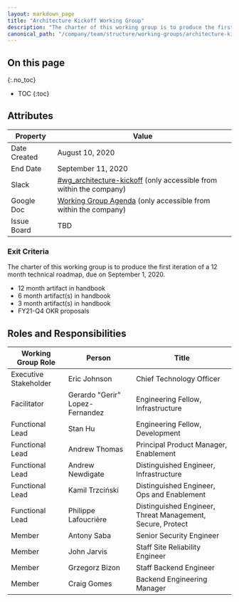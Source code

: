 ```yaml
---
layout: markdown_page
title: "Architecture Kickoff Working Group"
description: "The charter of this working group is to produce the first iteration of a 12 month technical roadmap, due on September 1, 2020."
canonical_path: "/company/team/structure/working-groups/architecture-kickoff/"
---
```


## On this page
{:.no_toc}

- TOC
{:toc}

## Attributes

| Property        | Value           |
|-----------------|-----------------|
| Date Created    | August 10, 2020 |
| End Date | September 11, 2020 |
| Slack           | [#wg_architecture-kickoff](https://gitlab.slack.com/archives/C01787YCUNT) (only accessible from within the company) |
| Google Doc      | [Working Group Agenda](https://docs.google.com/document/d/1n1pslXw6yeoqRmsWGi4VYu9bPg8k46IIXqdUTJR8HSU/edit) (only accessible from within the company) |
| Issue Board     | TBD             |

### Exit Criteria

The charter of this working group is to produce the first iteration of a 12 month technical roadmap, due on September 1, 2020.

* 12 month artifact in handbook
* 6 month artifact(s) in handbook
* 3 month artifact(s) in handbook
* FY21-Q4 OKR proposals


## Roles and Responsibilities

| Working Group Role                       | Person                          | Title                                    |
|------------------------------------------|---------------------------------|------------------------------------------|
| Executive Stakeholder                    | Eric Johnson | Chief Technology Officer |
| Facilitator                              | Gerardo "Gerir" Lopez-Fernandez | Engineering Fellow, Infrastructure            |
| Functional Lead                          | Stan Hu         | Engineering Fellow, Development |
| Functional Lead                          | Andrew Thomas                    | Principal Product Manager, Enablement  |
| Functional Lead                          | Andrew Newdigate | Distinguished Engineer, Infrastructure |
| Functional Lead                     | Kamil Trzciński      | Distinguished Engineer, Ops and Enablement |
| Functional Lead                    | Philippe Lafoucrière | Distinguished Engineer, Threat Management, Secure, Protect |
| Member                                   | Antony Saba       | Senior Security Engineer |
| Member | John Jarvis | Staff Site Reliability Engineer |
| Member | Grzegorz Bizon | Staff Backend Engineer |
| Member | Craig Gomes | Backend Engineering Manager |
